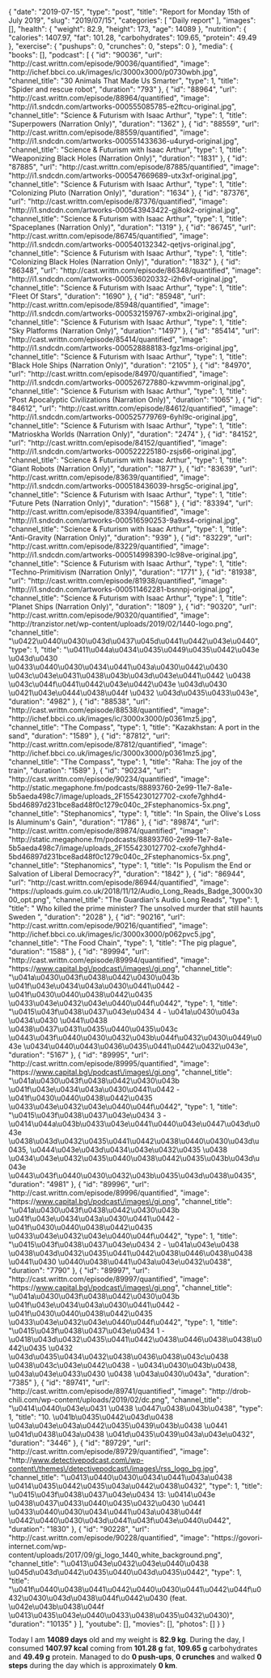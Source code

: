 {
    "date": "2019-07-15",
    "type": "post",
    "title": "Report for Monday 15th of July 2019",
    "slug": "2019\/07\/15",
    "categories": [
        "Daily report"
    ],
    "images": [],
    "health": {
        "weight": 82.9,
        "height": 173,
        "age": 14089
    },
    "nutrition": {
        "calories": 1407.97,
        "fat": 101.28,
        "carbohydrates": 109.65,
        "protein": 49.49
    },
    "exercise": {
        "pushups": 0,
        "crunches": 0,
        "steps": 0
    },
    "media": {
        "books": [],
        "podcast": [
            {
                "id": "90036",
                "url": "http:\/\/cast.writtn.com\/episode\/90036\/quantified",
                "image": "http:\/\/ichef.bbci.co.uk\/images\/ic\/3000x3000\/p0730wbh.jpg",
                "channel_title": "30 Animals That Made Us Smarter",
                "type": 1,
                "title": "Spider and rescue robot",
                "duration": "793"
            },
            {
                "id": "88964",
                "url": "http:\/\/cast.writtn.com\/episode\/88964\/quantified",
                "image": "http:\/\/i1.sndcdn.com\/artworks-000555085785-e2ftcu-original.jpg",
                "channel_title": "Science & Futurism with Isaac Arthur",
                "type": 1,
                "title": "Superpowers (Narration Only)",
                "duration": "1362"
            },
            {
                "id": "88559",
                "url": "http:\/\/cast.writtn.com\/episode\/88559\/quantified",
                "image": "http:\/\/i1.sndcdn.com\/artworks-000551433636-u4uryd-original.jpg",
                "channel_title": "Science & Futurism with Isaac Arthur",
                "type": 1,
                "title": "Weaponizing Black Holes (Narration Only)",
                "duration": "1831"
            },
            {
                "id": "87885",
                "url": "http:\/\/cast.writtn.com\/episode\/87885\/quantified",
                "image": "http:\/\/i1.sndcdn.com\/artworks-000547669689-utx3xf-original.jpg",
                "channel_title": "Science & Futurism with Isaac Arthur",
                "type": 1,
                "title": "Colonizing Pluto (Narration Only)",
                "duration": "1634"
            },
            {
                "id": "87376",
                "url": "http:\/\/cast.writtn.com\/episode\/87376\/quantified",
                "image": "http:\/\/i1.sndcdn.com\/artworks-000543943422-gj8ok2-original.jpg",
                "channel_title": "Science & Futurism with Isaac Arthur",
                "type": 1,
                "title": "Spaceplanes (Narration Only)",
                "duration": "1319"
            },
            {
                "id": "86745",
                "url": "http:\/\/cast.writtn.com\/episode\/86745\/quantified",
                "image": "http:\/\/i1.sndcdn.com\/artworks-000540132342-qetjvs-original.jpg",
                "channel_title": "Science & Futurism with Isaac Arthur",
                "type": 1,
                "title": "Colonizing Black Holes (Narration Only)",
                "duration": "1832"
            },
            {
                "id": "86348",
                "url": "http:\/\/cast.writtn.com\/episode\/86348\/quantified",
                "image": "http:\/\/i1.sndcdn.com\/artworks-000536020332-i2h6vf-original.jpg",
                "channel_title": "Science & Futurism with Isaac Arthur",
                "type": 1,
                "title": "Fleet Of Stars",
                "duration": "1690"
            },
            {
                "id": "85948",
                "url": "http:\/\/cast.writtn.com\/episode\/85948\/quantified",
                "image": "http:\/\/i1.sndcdn.com\/artworks-000532159767-xmbx2i-original.jpg",
                "channel_title": "Science & Futurism with Isaac Arthur",
                "type": 1,
                "title": "Sky Platforms (Narration Only)",
                "duration": "1497"
            },
            {
                "id": "85414",
                "url": "http:\/\/cast.writtn.com\/episode\/85414\/quantified",
                "image": "http:\/\/i1.sndcdn.com\/artworks-000528888183-fgz1ms-original.jpg",
                "channel_title": "Science & Futurism with Isaac Arthur",
                "type": 1,
                "title": "Black Hole Ships (Narration Only)",
                "duration": "2105"
            },
            {
                "id": "84970",
                "url": "http:\/\/cast.writtn.com\/episode\/84970\/quantified",
                "image": "http:\/\/i1.sndcdn.com\/artworks-000526727880-kzwvmm-original.jpg",
                "channel_title": "Science & Futurism with Isaac Arthur",
                "type": 1,
                "title": "Post Apocalyptic Civilizations (Narration Only)",
                "duration": "1065"
            },
            {
                "id": "84612",
                "url": "http:\/\/cast.writtn.com\/episode\/84612\/quantified",
                "image": "http:\/\/i1.sndcdn.com\/artworks-000525779769-6yhl9c-original.jpg",
                "channel_title": "Science & Futurism with Isaac Arthur",
                "type": 1,
                "title": "Matrioskha Worlds (Narration Only)",
                "duration": "2474"
            },
            {
                "id": "84152",
                "url": "http:\/\/cast.writtn.com\/episode\/84152\/quantified",
                "image": "http:\/\/i1.sndcdn.com\/artworks-000522225180-zsjs66-original.jpg",
                "channel_title": "Science & Futurism with Isaac Arthur",
                "type": 1,
                "title": "Giant Robots (Narration Only)",
                "duration": "1877"
            },
            {
                "id": "83639",
                "url": "http:\/\/cast.writtn.com\/episode\/83639\/quantified",
                "image": "http:\/\/i1.sndcdn.com\/artworks-000518436039-hrsg5c-original.jpg",
                "channel_title": "Science & Futurism with Isaac Arthur",
                "type": 1,
                "title": "Future Pets (Narration Only)",
                "duration": "1568"
            },
            {
                "id": "83394",
                "url": "http:\/\/cast.writtn.com\/episode\/83394\/quantified",
                "image": "http:\/\/i1.sndcdn.com\/artworks-000516590253-9a9xs4-original.jpg",
                "channel_title": "Science & Futurism with Isaac Arthur",
                "type": 1,
                "title": "Anti-Gravity (Narration Only)",
                "duration": "939"
            },
            {
                "id": "83229",
                "url": "http:\/\/cast.writtn.com\/episode\/83229\/quantified",
                "image": "http:\/\/i1.sndcdn.com\/artworks-000514998390-lc98ve-original.jpg",
                "channel_title": "Science & Futurism with Isaac Arthur",
                "type": 1,
                "title": "Techno-Primitivism (Narration Only)",
                "duration": "1771"
            },
            {
                "id": "81938",
                "url": "http:\/\/cast.writtn.com\/episode\/81938\/quantified",
                "image": "http:\/\/i1.sndcdn.com\/artworks-000511462281-bsnnpj-original.jpg",
                "channel_title": "Science & Futurism with Isaac Arthur",
                "type": 1,
                "title": "Planet Ships (Narration Only)",
                "duration": "1809"
            },
            {
                "id": "90320",
                "url": "http:\/\/cast.writtn.com\/episode\/90320\/quantified",
                "image": "http:\/\/tranzistor.net\/wp-content\/uploads\/2019\/02\/1440-logo.png",
                "channel_title": "\u0422\u0440\u0430\u043d\u0437\u045d\u0441\u0442\u043e\u0440",
                "type": 1,
                "title": "\u0411\u044a\u0434\u0435\u0449\u0435\u0442\u043e \u043d\u0430 \u0433\u0440\u0430\u0434\u0441\u043a\u0430\u0442\u0430 \u043c\u043e\u0431\u0438\u043b\u043d\u043e\u0441\u0442 \u0438 \u043c\u044f\u0441\u0442\u043e\u0442\u043e \u043d\u0430 \u0421\u043e\u0444\u0438\u044f \u0432 \u043d\u0435\u0433\u043e",
                "duration": "4982"
            },
            {
                "id": "88538",
                "url": "http:\/\/cast.writtn.com\/episode\/88538\/quantified",
                "image": "http:\/\/ichef.bbci.co.uk\/images\/ic\/3000x3000\/p0361mz5.jpg",
                "channel_title": "The Compass",
                "type": 1,
                "title": "Kazakhstan: A port in the sand",
                "duration": "1589"
            },
            {
                "id": "87812",
                "url": "http:\/\/cast.writtn.com\/episode\/87812\/quantified",
                "image": "http:\/\/ichef.bbci.co.uk\/images\/ic\/3000x3000\/p0361mz5.jpg",
                "channel_title": "The Compass",
                "type": 1,
                "title": "Raha: The joy of the train",
                "duration": "1589"
            },
            {
                "id": "90234",
                "url": "http:\/\/cast.writtn.com\/episode\/90234\/quantified",
                "image": "http:\/\/static.megaphone.fm\/podcasts\/88893760-2e99-11e7-8a1e-5b5aeda498c7\/image\/uploads_2F1554230127702-cxofe7ghhd4-5bd46897d231bce8ad48f0c1279c040c_2Fstephanomics-5x.png",
                "channel_title": "Stephanomics",
                "type": 1,
                "title": "In Spain, the Olive's Loss Is Aluminum's Gain",
                "duration": "1786"
            },
            {
                "id": "89874",
                "url": "http:\/\/cast.writtn.com\/episode\/89874\/quantified",
                "image": "http:\/\/static.megaphone.fm\/podcasts\/88893760-2e99-11e7-8a1e-5b5aeda498c7\/image\/uploads_2F1554230127702-cxofe7ghhd4-5bd46897d231bce8ad48f0c1279c040c_2Fstephanomics-5x.png",
                "channel_title": "Stephanomics",
                "type": 1,
                "title": "Is Populism the End or Salvation of Liberal Democracy?",
                "duration": "1842"
            },
            {
                "id": "86944",
                "url": "http:\/\/cast.writtn.com\/episode\/86944\/quantified",
                "image": "https:\/\/uploads.guim.co.uk\/2018\/11\/12\/Audio_Long_Reads_Badge_3000x3000_opt.png",
                "channel_title": "The Guardian's Audio Long Reads",
                "type": 1,
                "title": " Who killed the prime minister? The unsolved murder that still haunts Sweden ",
                "duration": "2028"
            },
            {
                "id": "90216",
                "url": "http:\/\/cast.writtn.com\/episode\/90216\/quantified",
                "image": "http:\/\/ichef.bbci.co.uk\/images\/ic\/3000x3000\/p062pvc5.jpg",
                "channel_title": "The Food Chain",
                "type": 1,
                "title": "The pig plague",
                "duration": "1588"
            },
            {
                "id": "89994",
                "url": "http:\/\/cast.writtn.com\/episode\/89994\/quantified",
                "image": "https:\/\/www.capital.bg\/podcast\/images\/gi.png",
                "channel_title": "\u041a\u0430\u043f\u0438\u0442\u0430\u043b \u041f\u043e\u0434\u043a\u0430\u0441\u0442 - \u041f\u0430\u0440\u0438\u0442\u0435 \u0433\u043e\u0432\u043e\u0440\u044f\u0442",
                "type": 1,
                "title": "\u0415\u043f\u0438\u0437\u043e\u0434 4 - \u041a\u0430\u043a \u0434\u0430 \u0441\u0438 \u0438\u0437\u0431\u0435\u0440\u0435\u043c \u0443\u043f\u0440\u0430\u0432\u043b\u044f\u0432\u0430\u0449\u043e \u0434\u0440\u0443\u0436\u0435\u0441\u0442\u0432\u043e",
                "duration": "5167"
            },
            {
                "id": "89995",
                "url": "http:\/\/cast.writtn.com\/episode\/89995\/quantified",
                "image": "https:\/\/www.capital.bg\/podcast\/images\/gi.png",
                "channel_title": "\u041a\u0430\u043f\u0438\u0442\u0430\u043b \u041f\u043e\u0434\u043a\u0430\u0441\u0442 - \u041f\u0430\u0440\u0438\u0442\u0435 \u0433\u043e\u0432\u043e\u0440\u044f\u0442",
                "type": 1,
                "title": "\u0415\u043f\u0438\u0437\u043e\u0434 3 - \u0414\u044a\u043b\u0433\u043e\u0441\u0440\u043e\u0447\u043d\u043e \u0438\u043d\u0432\u0435\u0441\u0442\u0438\u0440\u0430\u043d\u0435, \u0444\u043e\u043d\u0434\u043e\u0432\u0435 \u0438 \u0434\u043e\u0432\u0435\u0440\u0438\u0442\u0435\u043b\u043d\u043e \u0443\u043f\u0440\u0430\u0432\u043b\u0435\u043d\u0438\u0435",
                "duration": "4981"
            },
            {
                "id": "89996",
                "url": "http:\/\/cast.writtn.com\/episode\/89996\/quantified",
                "image": "https:\/\/www.capital.bg\/podcast\/images\/gi.png",
                "channel_title": "\u041a\u0430\u043f\u0438\u0442\u0430\u043b \u041f\u043e\u0434\u043a\u0430\u0441\u0442 - \u041f\u0430\u0440\u0438\u0442\u0435 \u0433\u043e\u0432\u043e\u0440\u044f\u0442",
                "type": 1,
                "title": "\u0415\u043f\u0438\u0437\u043e\u0434 2 - \u041a\u043e\u0438 \u0438\u043d\u0432\u0435\u0441\u0442\u0438\u0446\u0438\u0438 \u0441\u0430 \u0440\u0438\u0441\u043a\u043e\u0432\u0438",
                "duration": "7790"
            },
            {
                "id": "89997",
                "url": "http:\/\/cast.writtn.com\/episode\/89997\/quantified",
                "image": "https:\/\/www.capital.bg\/podcast\/images\/gi.png",
                "channel_title": "\u041a\u0430\u043f\u0438\u0442\u0430\u043b \u041f\u043e\u0434\u043a\u0430\u0441\u0442 - \u041f\u0430\u0440\u0438\u0442\u0435 \u0433\u043e\u0432\u043e\u0440\u044f\u0442",
                "type": 1,
                "title": "\u0415\u043f\u0438\u0437\u043e\u0434 1 - \u0418\u043d\u0432\u0435\u0441\u0442\u0438\u0446\u0438\u0438\u0442\u0435 \u0432 \u043d\u0435\u0434\u0432\u0438\u0436\u0438\u043c\u0438 \u0438\u043c\u043e\u0442\u0438 - \u0434\u0430\u043b\u0438, \u043a\u043e\u0433\u0430 \u0438 \u043a\u0430\u043a",
                "duration": "7385"
            },
            {
                "id": "89741",
                "url": "http:\/\/cast.writtn.com\/episode\/89741\/quantified",
                "image": "http:\/\/drob-chili.com\/wp-content\/uploads\/2019\/02\/dc.png",
                "channel_title": "\u0414\u0440\u043e\u0431 \u0438 \u0447\u0438\u043b\u0438",
                "type": 1,
                "title": "10. \u041b\u0435\u0442\u043d\u0438 \u043a\u043e\u043a\u0442\u0435\u0439\u043b\u0438 \u0441 \u041d\u0438\u043a\u0438 \u041d\u0435\u0439\u043a\u043e\u0432",
                "duration": "3446"
            },
            {
                "id": "89729",
                "url": "http:\/\/cast.writtn.com\/episode\/89729\/quantified",
                "image": "http:\/\/www.detectivepodcast.com\/wp-content\/themes\/detectivepodcast\/images\/rss_logo_bg.jpg",
                "channel_title": "\u0413\u0440\u0430\u0434\u0441\u043a\u0438 \u0414\u0435\u0442\u0435\u043a\u0442\u0438\u0432",
                "type": 1,
                "title": "\u0415\u043f\u0438\u0437\u043e\u0434 13: \u0414\u043e \u0438\u0437\u0433\u0440\u0435\u0432\u0430 \u0441 \u0433\u0440\u0430\u0434\u0441\u043a\u0438\u044f \u0442\u0440\u0430\u043d\u0441\u043f\u043e\u0440\u0442",
                "duration": "1830"
            },
            {
                "id": "90228",
                "url": "http:\/\/cast.writtn.com\/episode\/90228\/quantified",
                "image": "https:\/\/govori-internet.com\/wp-content\/uploads\/2017\/09\/gi_logo_1440_white_background.png",
                "channel_title": "\u0413\u043e\u0432\u043e\u0440\u0438 \u045d\u043d\u0442\u0435\u0440\u043d\u0435\u0442",
                "type": 1,
                "title": "\u041f\u0440\u0438\u0441\u0442\u0440\u0430\u0441\u0442\u044f\u0432\u0430\u043d\u0438\u044f\u0442\u0430 (feat. \u042e\u043b\u0438\u044f \u0413\u0435\u043e\u0440\u0433\u0438\u0435\u0432\u0430)",
                "duration": "10135"
            }
        ],
        "youtube": [],
        "movies": [],
        "photos": []
    }
}

Today I am <strong>14089 days</strong> old and my weight is <strong>82.9 kg</strong>. During the day, I consumed <strong>1407.97 kcal</strong> coming from <strong>101.28 g</strong> fat, <strong>109.65 g</strong> carbohydrates and <strong>49.49 g</strong> protein. Managed to do <strong>0 push-ups</strong>, <strong>0 crunches</strong> and walked <strong>0 steps</strong> during the day which is approximately <strong>0 km</strong>.